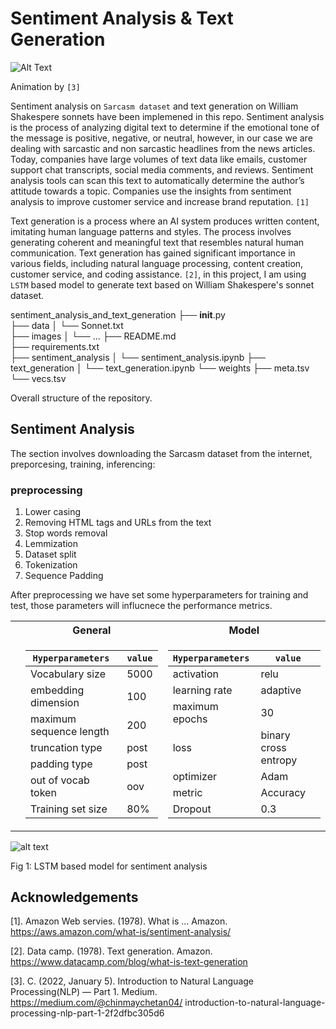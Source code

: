 # Sentiment Analysis & Text Generation

![Alt Text](https://github.com/faizan1234567/sentiment_analysis_and_text_generation/blob/main/images/text_gen.gif)

Animation by ```[3]```

Sentiment analysis on ```Sarcasm dataset``` and text generation on William Shakespere sonnets have been implemened in this repo.
Sentiment analysis is the process of analyzing digital text to determine if the emotional tone of the message is positive, negative, or neutral, however, in our case we are dealing with sarcastic and non sarcastic headlines from the news articles. Today, companies have large volumes of text data like emails, customer support chat transcripts, social media comments, and reviews. Sentiment analysis tools can scan this text to automatically determine the author’s attitude towards a topic. Companies use the insights from sentiment analysis to improve customer service and increase brand reputation. ```[1]```

Text generation is a process where an AI system produces written content, imitating human language patterns and styles. The process involves generating coherent and meaningful text that resembles natural human communication. Text generation has gained significant importance in various fields, including natural language processing, content creation, customer service, and coding assistance. ```[2]```, in this project, I am using ```LSTM``` based model to generate text based on William Shakespere's sonnet dataset.

sentiment_analysis_and_text_generation 
├── __init__.py  
├── data
│   └── Sonnet.txt  
├── images 
│   └── ...
├── README.md  
├── requirements.txt  
├── sentiment_analysis
│   └── sentiment_analysis.ipynb 
├── text_generation
│   └── text_generation.ipynb
└── weights
    ├── meta.tsv  
    └── vecs.tsv

Overall structure of the repository. 

## Sentiment Analysis
The section involves downloading the Sarcasm dataset from the internet, preporcesing, training, inferencing:
### preprocessing
1. Lower casing
2. Removing HTML tags and URLs from the text
3. Stop words removal
4. Lemmization
5. Dataset split
6. Tokenization
7. Sequence Padding

After preprocessing we have set some hyperparameters for training and test, those parameters will influcnece the performance metrics.

<table>
  <tr>
  <th></th>
  <th>General</th>
  <th>Model</th>
  </tr>
  <tr>
  <td>

  </td>
  <td>

| ```Hyperparameters ```        | ```value```  |    
| ----------------------        | -------- |
| Vocabulary size               | 5000     |
| embedding dimension           | 100      |
| maximum sequence length       | 200      |
| truncation type               | post     |
| padding type                  | post     |
| out of vocab token            | oov      |
| Training set size             | 80%      |

              
  </td>
  <td>
    
| ```Hyperparameters ``` | ```value```          |    
| ---------------------- | -----------------    |
| activation             | relu                 |
| learning rate          | adaptive             |
| maximum epochs         | 30                   |
| loss                   | binary cross entropy |
| optimizer              | Adam                 |
| metric                 | Accuracy             |
| Dropout                |   0.3                |
              
   </td>
  </tr>
  <tr>
</table>



![alt text](https://github.com/faizan1234567/sentiment_analysis_and_text_generation/blob/main/images/model_pic_task3.PNG)

Fig 1: LSTM based model for sentiment analysis

## Acknowledgements
[1]. Amazon Web servies. (1978). What is ... Amazon. https://aws.amazon.com/what-is/sentiment-analysis/ 

[2]. Data camp. (1978). Text generation. Amazon. https://www.datacamp.com/blog/what-is-text-generation 

[3]. C. (2022, January 5). Introduction to Natural Language Processing(NLP) — Part 1. Medium. https://medium.com/@chinmaychetan04/     introduction-to-natural-language-processing-nlp-part-1-2f2dfbc305d6
